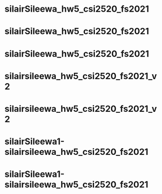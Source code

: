 # silairSileewa_hw5_csi2520_fs2021
# silairSileewa_hw5_csi2520_fs2021
# silairSileewa_hw5_csi2520_fs2021
# silairsileewa_hw5_csi2520_fs2021_v2
# silairsileewa_hw5_csi2520_fs2021_v2
# silairSileewa1-silairsileewa_hw5_csi2520_fs2021
# silairSileewa1-silairsileewa_hw5_csi2520_fs2021
